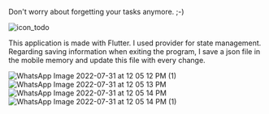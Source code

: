 Don't worry about forgetting your tasks anymore. ;-)

![icon_todo](https://user-images.githubusercontent.com/47954697/182015418-0d89015c-b37b-4864-a076-baa73f399b26.png)

This application is made with Flutter. I used provider for state management. Regarding saving information when exiting the program, I save a json file in the mobile memory and update this file with every change.



![WhatsApp Image 2022-07-31 at 12 05 12 PM (1)](https://user-images.githubusercontent.com/47954697/182015424-9ff71310-34c9-426d-a94f-102a4d42c5ab.jpeg)
![WhatsApp Image 2022-07-31 at 12 05 13 PM](https://user-images.githubusercontent.com/47954697/182015429-0deb425b-e3f4-4542-8203-30b4a156c472.jpeg)
![WhatsApp Image 2022-07-31 at 12 05 14 PM](https://user-images.githubusercontent.com/47954697/182015433-78aa0147-d5b6-4ba5-b971-a042b81b979c.jpeg)
![WhatsApp Image 2022-07-31 at 12 05 14 PM (1)](https://user-images.githubusercontent.com/47954697/182015434-661a5eea-d3b9-4622-a22b-6ec91cab4bea.jpeg)

